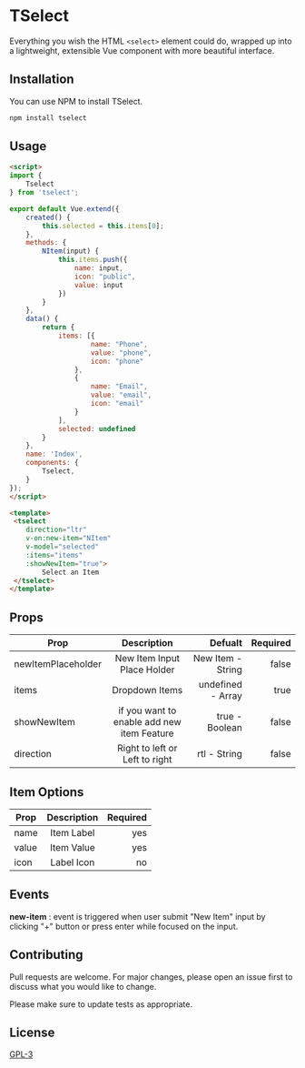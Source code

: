 # TSelect

Everything you wish the HTML ```<select>``` element could do, wrapped up into a lightweight, extensible Vue component with more beautiful interface.

## Installation

You can use NPM to install TSelect.

```bash
npm install tselect
```

## Usage

```html
<script>
import {
    Tselect
} from 'tselect';

export default Vue.extend({
    created() {
        this.selected = this.items[0];
    },
    methods: {
        NItem(input) {
            this.items.push({
                name: input,
                icon: "public",
                value: input
            })
        }
    },
    data() {
        return {
            items: [{
                    name: "Phone",
                    value: "phone",
                    icon: "phone"
                },
                {
                    name: "Email",
                    value: "email",
                    icon: "email"
                }
            ],
            selected: undefined
        }
    },
    name: 'Index',
    components: {
        Tselect,
    }
});
</script>

<template>
 <tselect 
    direction="ltr"
    v-on:new-item="NItem"
    v-model="selected"
    :items="items"
    :showNewItem="true">
        Select an Item
 </tselect>
</template>

```

## Props

| Prop        | Description     |Defualt|Required|
| ------------- |:-------------:| -----:| -----:|
| newItemPlaceholder  | New Item Input Place Holder | New Item - String | false |
| items    | Dropdown Items      |   undefined - Array | true |
| showNewItem | if you want to enable add new item Feature |   true - Boolean | false |
| direction | Right to left or Left to right |  rtl - String | false |


## Item Options

| Prop        | Description     |Required|
| ------------- |:-------------:| -----:|
| name  | Item Label | yes |
| value    | Item Value | yes |
| icon | Label Icon | no |

## Events

**new-item** : event is triggered when user submit "New Item" input by clicking "+" button or press enter while focused on the input.

## Contributing
Pull requests are welcome. For major changes, please open an issue first to discuss what you would like to change.

Please make sure to update tests as appropriate.

## License
[GPL-3](https://www.gnu.org/licenses/gpl-3.0.en.html)